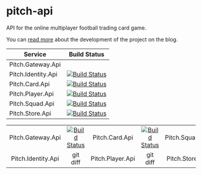 # pitch-api

API for the online multiplayer football trading card game.

You can [read more](https://github.com/jcbcn/pitch-blog) about the development of the project on the blog.

Service|Build Status
|-|-|
| Pitch.Gateway.Api |  |
| Pitch.Identity.Api | [![Build Status](https://dev.azure.com/jcbcann/Pitch/_apis/build/status/Pitch.Identity.Api?branchName=master)](https://dev.azure.com/jcbcann/Pitch/_build/latest?definitionId=3&branchName=master) |
| Pitch.Card.Api | [![Build Status](https://dev.azure.com/jcbcann/Pitch/_apis/build/status/Pitch.Card.Api?branchName=master)](https://dev.azure.com/jcbcann/Pitch/_build/latest?definitionId=4&branchName=master) |
| Pitch.Player.Api | [![Build Status](https://dev.azure.com/jcbcann/Pitch/_apis/build/status/Pitch.Player.Api?branchName=master)](https://dev.azure.com/jcbcann/Pitch/_build/latest?definitionId=5&branchName=master) |
| Pitch.Squad.Api | [![Build Status](https://dev.azure.com/jcbcann/Pitch/_apis/build/status/Pitch.Squad.Api?branchName=master)](https://dev.azure.com/jcbcann/Pitch/_build/latest?definitionId=6&branchName=master) |
| Pitch.Store.Api | [![Build Status](https://dev.azure.com/jcbcann/Pitch/_apis/build/status/Pitch.Store.Api?branchName=master)](https://dev.azure.com/jcbcann/Pitch/_build/latest?definitionId=7&branchName=master) |

|              |                |               |               |               |               |
|     :---:    |     :---:      |     :---:     |     :---:     |     :---:     |     :---:     |
| Pitch.Gateway.Api   | [![Build Status](https://dev.azure.com/jcbcann/Pitch/_apis/build/status/pitch-api.api-gateway?branchName=master)](https://dev.azure.com/jcbcann/Pitch/_build/latest?definitionId=2&branchName=master)     | Pitch.Card.Api    | [![Build Status](https://dev.azure.com/jcbcann/Pitch/_apis/build/status/Pitch.Card.Api?branchName=master)](https://dev.azure.com/jcbcann/Pitch/_build/latest?definitionId=4&branchName=master)    | Pitch.Squad.Api       | git diff      |
| Pitch.Identity.Api  | git diff       | Pitch.Player.Api     | git diff      | Pitch.Store.Api     | git diff      |